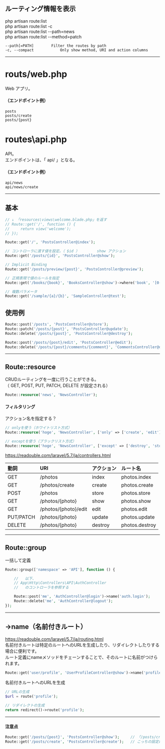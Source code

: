 ## ルーティング情報を表示
php artisan route:list  
php artisan route:list -c  
php artisan route:list --path=news  
php artisan route:list --method=patch  

```
--path[=PATH]        Filter the routes by path
-c, --compact            Only show method, URI and action columns
```

________________________________________________________________________
# routs/web.php
Web アプリ。  
#### （エンドポイント例）
```
posts
posts/create
posts/{post}
```

# routes\api.php
API。  
エンドポイントは、「 api/ 」となる。
#### （エンドポイント例）
```
api/news
api/news/create
```

________________________________________________________________________
## 基本
```php
// ↓ 「resources\views\welcome.blade.php」を返す
// Route::get('/', function () {
//     return view('welcome');
// });

Route::get('/', 'PostsController@index');

// コントローラに渡す値を設定。（ $id ）        show アクション
Route::get('/posts/{id}', 'PostsController@show');

// Implicit Binding
Route::get('/posts/preview/{post}', 'PostsController@preview');

// 正規表現で値のルールを指定
Route::get('/books/{book}', 'BooksController@show')->where('book', '[0-9]+');

// 複数パラメータ
Route::get('/sample/{a}/{b}', 'SampleController@test');
```


## 使用例
```php
Route::post('/posts', 'PostsController@store');
Route::patch('/posts/{post}', 'PostsController@update');
Route::delete('/posts/{post}', 'PostsController@destroy');

Route::post('/posts/{post}/edit', 'PostsController@edit');
Route::delete('/posts/{post}/comments/{comment}', 'CommentsController@destroy');
```

________________________________________________________________________
## Route::resource
CRUDルーティングを一度に行うことができる。  
（ GET, POST, PUT, PATCH, DELETE が設定される）
```php
Route::resource('news', 'NewsController');
```

#### フィルタリング
アクション名を指定する？
```php
// onlyを使う（ホワイトリスト方式）　
Route::resource('hoge', 'NewsController', ['only' => ['create', 'edit']]);

// exceptを使う（ブラックリスト方式）
Route::resource('hoge', 'NewsController', ['except' => ['destroy', 'store']]);
```

https://readouble.com/laravel/5.7/ja/controllers.html  

|  動詞       |  URI                   |  アクション |  ルート名         |
|:------------|:-----------------------|:----------|:-----------------|
|  GET        |  /photos               |  index    |  photos.index    |
|  GET        |  /photos/create        |  create   |  photos.create   |
|  POST       |  /photos               |  store    |  photos.store    |
|  GET        |  /photos/{photo}       |  show     |  photos.show     |
|  GET        |  /photos/{photo}/edit  |  edit     |  photos.edit     |
|  PUT/PATCH  |  /photos/{photo}       |  update   |  photos.update   |
|  DELETE     |  /photos/{photo}       |  destroy  |  photos.destroy  |


________________________________________________________________________
## Route::group
一括して定義
```php
Route::group(['namespace' => 'API'], function () {

    //   以下、
    // App\Http\Controllers\API\AuthController
    //   のコントローラを参照する

    Route::post('me', 'AuthController@login')->name('auth.login');
    Route::delete('me', 'AuthController@logout');
});
```

________________________________________________________________________
## ->name（名前付きルート）
https://readouble.com/laravel/5.7/ja/routing.html  
名前付きルートは特定のルートへのURLを生成したり、リダイレクトしたりする場合に便利です。  
ルート定義にnameメソッドをチェーンすることで、そのルートに名前がつけられます。  
```php
Route::get('user/profile', 'UserProfileController@show')->name('profile');
```

名前付きルートへのURLを生成
```php
// URLの生成
$url = route('profile');

// リダイレクトの生成
return redirect()->route('profile');
```

________________________________________________________________________
#### 注意点
```php
Route::get('/posts/{post}', 'PostsController@show');     // 「/posts/create」は、こちらの設定が有効となる。
Route::get('/posts/create', 'PostsController@create');   // こっちの設定は有効とならない。（1.こっちを先に書く、2.正規表現などで回避する等の方法がある）
```



